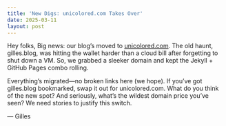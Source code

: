 ```yaml
---
title: 'New Digs: unicolored.com Takes Over'
date: 2025-03-11
layout: post
---
```


Hey folks, Big news: our blog’s moved to
[unicolored.com](https://unicolored.com). The old haunt, gilles.blog, was
hitting the wallet harder than a cloud bill after forgetting to shut down a VM.
So, we grabbed a sleeker domain and kept the Jekyll + GitHub Pages combo
rolling.

Everything’s migrated—no broken links here (we hope). If you’ve got gilles.blog
bookmarked, swap it out for unicolored.com. What do you think of the new spot?
And seriously, what’s the wildest domain price you’ve seen? We need stories to
justify this switch.

— Gilles
